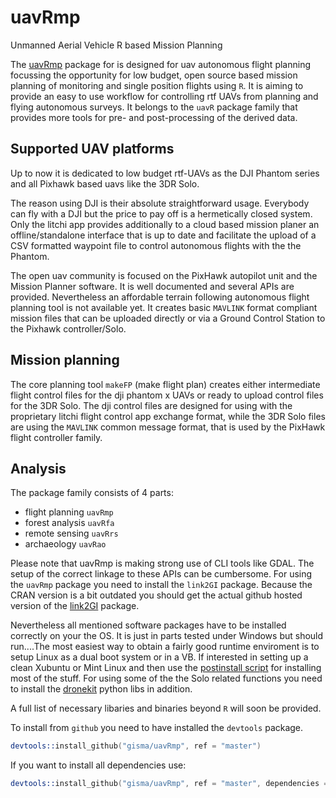 # uavRmp
Unmanned Aerial Vehicle R based Mission Planning


The [uavRmp](https://github.com/gisma/uavRmp) package for is designed 
for uav autonomous flight planning focussing the opportunity for low 
budget, open source based mission planning of monitoring and single 
position flights using ```R```. It is aiming to provide an easy to use 
workflow for controlling rtf UAVs from planning and flying autonomous 
surveys. It belongs to the ```uavR``` package family that provides more 
tools for pre- and post-processing of the derived data.

## Supported UAV platforms

Up to now it is dedicated to low budget rtf-UAVs as the DJI Phantom series and all Pixhawk based uavs like the 3DR Solo.

The reason using DJI is their absolute straightforward usage. Everybody can fly with a DJI but the price to pay off is a hermetically closed system. Only the litchi app provides additionally to a cloud based mission planer an offline/standalone interface that is up to date and facilitate the upload of a CSV formatted waypoint file to control autonomous flights with the the Phantom.

The open uav community is focused on the PixHawk autopilot unit and the Mission Planner software. It is well documented and several APIs are provided. Nevertheless an affordable terrain following autonomous flight planning tool is not available yet. It creates basic ```MAVLINK``` format compliant mission files that can be uploaded directly or via a Ground Control Station to the Pixhawk controller/Solo.

## Mission planning 

The core planning tool ```makeFP``` (make flight plan) creates either intermediate flight control files for the dji phantom x UAVs or ready to upload control files for the 3DR Solo. The dji control files are designed for using with the proprietary litchi flight control app exchange format, while the 3DR Solo files are using the ```MAVLINK``` common message format, that is used by the PixHawk flight controller family.

## Analysis

The package family consists of 4 parts:

  * flight planning ```uavRmp```
  * forest analysis ```uavRfa```
  * remote sensing ```uavRrs```
  * archaeology ```uavRao```
  

Please note that uavRmp is making strong use of CLI tools like GDAL. The setup  of the correct linkage to these APIs can be cumbersome. For using the ```uavRmp``` package you need to install the  ```link2GI``` package. Because the CRAN version is a bit outdated you should get the actual github hosted version of the [link2GI](https://github.com/gisma/link2GI/blob/master/README.md) package. 

Nevertheless all mentioned software packages have to be installed correctly on your the OS. It is just in parts tested under Windows but should run....The most easiest way to obtain a fairly good runtime enviroment is to setup Linux as a dual boot system or in a VB. If interested in setting up a clean Xubuntu or Mint Linux and then  use the  [postinstall script](http://giswerk.org/doku.php?do=export_code&id=tutorials:softgis:xubuntu:xubuntugis&codeblock=0setup) for installing most of the stuff. For using some of the the Solo related functions you need to install the [dronekit](http://python.dronekit.io/develop/installation.html) python libs in addition.

A full list of necessary libaries and binaries beyond ```R``` will soon be provided.


To install from ```github```  you need to have installed the ```devtools``` package.

```S
devtools::install_github("gisma/uavRmp", ref = "master")
```

If you want to install all dependencies use:

```S
devtools::install_github("gisma/uavRmp", ref = "master", dependencies = TRUE)
```
